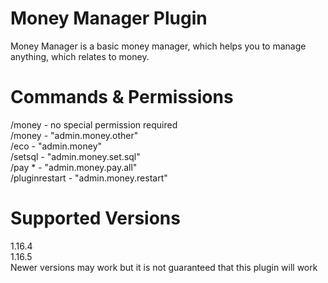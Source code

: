 ﻿# Money Manager Plugin

Money Manager is a basic money manager, which helps you to manage anything, which relates to money.

# Commands & Permissions

/money - no special permission required  
/money <User> - "admin.money.other"  
/eco - "admin.money"  
/setsql - "admin.money.set.sql"    
/pay * - "admin.money.pay.all"  
/pluginrestart - "admin.money.restart"

# Supported Versions
1.16.4  
1.16.5  
Newer versions may work but it is not guaranteed that this plugin will work
